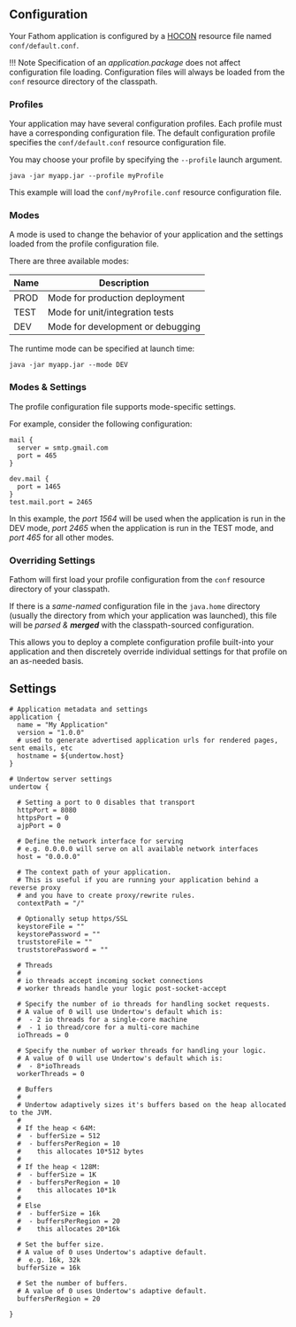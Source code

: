 ## Configuration

Your Fathom application is configured by a [HOCON] resource file named `conf/default.conf`.

!!! Note
    Specification of an *application.package* does not affect configuration file loading.  Configuration files will always be loaded from the `conf` resource directory of the classpath.

### Profiles

Your application may have several configuration profiles.  Each profile must have a corresponding configuration file.  The default configuration profile specifies the `conf/default.conf` resource configuration file.

You may choose your profile by specifying the `--profile` launch argument.

```
java -jar myapp.jar --profile myProfile
```

This example will load the `conf/myProfile.conf` resource configuration file.

### Modes

A mode is used to change the behavior of your application and the settings loaded from the profile configuration file.

There are three available modes:

| Name | Description                       |
|------|-----------------------------------|
| PROD | Mode for production deployment    |
| TEST | Mode for unit/integration tests   |
| DEV  | Mode for development or debugging |

The runtime mode can be specified at launch time:

```
java -jar myapp.jar --mode DEV
```

### Modes & Settings

The profile configuration file supports mode-specific settings.

For example, consider the following configuration:

```hocon
mail {
  server = smtp.gmail.com
  port = 465
}

dev.mail {
  port = 1465
}
test.mail.port = 2465
```

In this example, the *port 1564* will be used when the application is run in the DEV mode, *port 2465* when the application is run in the TEST mode, and *port 465* for all other modes.

### Overriding Settings

Fathom will first load your profile configuration from the `conf` resource directory of your classpath.

If there is a *same-named* configuration file in the `java.home` directory (usually the directory from which your application was launched), this file will be *parsed & **merged*** with the classpath-sourced configuration.

This allows you to deploy a complete configuration profile built-into your application and then discretely override individual settings for that profile on an as-needed basis.

## Settings

```hocon
# Application metadata and settings
application {
  name = "My Application"
  version = "1.0.0"
  # used to generate advertised application urls for rendered pages, sent emails, etc
  hostname = ${undertow.host}
}

# Undertow server settings
undertow {

  # Setting a port to 0 disables that transport
  httpPort = 8080
  httpsPort = 0
  ajpPort = 0

  # Define the network interface for serving
  # e.g. 0.0.0.0 will serve on all available network interfaces
  host = "0.0.0.0"

  # The context path of your application.
  # This is useful if you are running your application behind a reverse proxy
  # and you have to create proxy/rewrite rules.
  contextPath = "/"

  # Optionally setup https/SSL
  keystoreFile = ""
  keystorePassword = ""
  truststoreFile = ""
  truststorePassword = ""

  # Threads
  #
  # io threads accept incoming socket connections
  # worker threads handle your logic post-socket-accept

  # Specify the number of io threads for handling socket requests.
  # A value of 0 will use Undertow's default which is:
  #  - 2 io threads for a single-core machine
  #  - 1 io thread/core for a multi-core machine
  ioThreads = 0

  # Specify the number of worker threads for handling your logic.
  # A value of 0 will use Undertow's default which is:
  #  - 8*ioThreads
  workerThreads = 0

  # Buffers
  #
  # Undertow adaptively sizes it's buffers based on the heap allocated to the JVM.
  #
  # If the heap < 64M:
  #  - bufferSize = 512
  #  - buffersPerRegion = 10
  #    this allocates 10*512 bytes
  #
  # If the heap < 128M:
  #  - bufferSize = 1K
  #  - buffersPerRegion = 10
  #    this allocates 10*1k
  #
  # Else
  #  - bufferSize = 16k
  #  - buffersPerRegion = 20
  #    this allocates 20*16k

  # Set the buffer size.
  # A value of 0 uses Undertow's adaptive default.
  #  e.g. 16k, 32k
  bufferSize = 16k

  # Set the number of buffers.
  # A value of 0 uses Undertow's adaptive default.
  buffersPerRegion = 20

}
```

[HOCON]: https://github.com/typesafehub/config/blob/master/README.md
